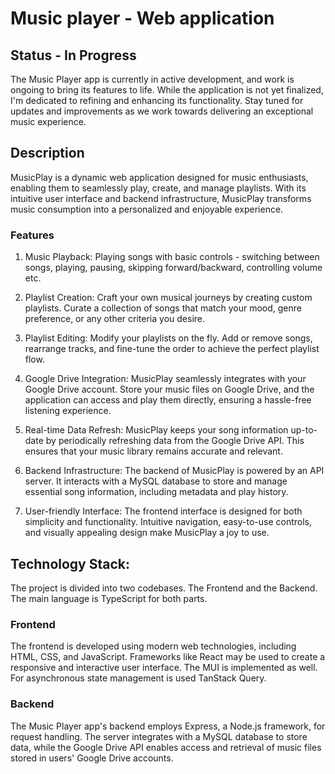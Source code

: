 # Music player - Web application

## Status - In Progress
The Music Player app is currently in active development, and work is ongoing to bring its features to life. While the application is not yet finalized, I'm dedicated to refining and enhancing its functionality. Stay tuned for updates and improvements as we work towards delivering an exceptional music experience.

## Description

MusicPlay is a dynamic web application designed for music enthusiasts, enabling them to seamlessly play, create, and manage playlists. With its intuitive user interface and backend infrastructure, MusicPlay transforms music consumption into a personalized and enjoyable experience.

### Features
1. Music Playback: Playing songs with basic controls - switching between songs, playing, pausing, skipping forward/backward, controlling volume etc.

2. Playlist Creation: Craft your own musical journeys by creating custom playlists. Curate a collection of songs that match your mood, genre preference, or any other criteria you desire.

3. Playlist Editing: Modify your playlists on the fly. Add or remove songs, rearrange tracks, and fine-tune the order to achieve the perfect playlist flow.

4. Google Drive Integration: MusicPlay seamlessly integrates with your Google Drive account. Store your music files on Google Drive, and the application can access and play them directly, ensuring a hassle-free listening experience.

5. Real-time Data Refresh: MusicPlay keeps your song information up-to-date by periodically refreshing data from the Google Drive API. This ensures that your music library remains accurate and relevant.

6. Backend Infrastructure: The backend of MusicPlay is powered by an API server. It interacts with a MySQL database to store and manage essential song information, including metadata and play history.

7. User-friendly Interface: The frontend interface is designed for both simplicity and functionality. Intuitive navigation, easy-to-use controls, and visually appealing design make MusicPlay a joy to use.

## Technology Stack:
The project is divided into two codebases. The Frontend and the Backend. The main language is TypeScript for both parts.

### Frontend
The frontend is developed using modern web technologies, including HTML, CSS, and JavaScript. Frameworks like React may be used to create a responsive and interactive user interface. The MUI is implemented as well. For asynchronous state management is used TanStack Query.

### Backend
The Music Player app's backend employs Express, a Node.js framework, for request handling. The server integrates with a MySQL database to store data, while the Google Drive API enables access and retrieval of music files stored in users' Google Drive accounts.
